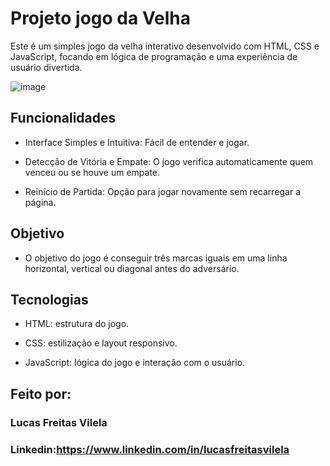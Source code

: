 # Projeto jogo da Velha

Este é um simples jogo da velha interativo desenvolvido com HTML, CSS e JavaScript, focando em lógica de programação e uma experiência de usuário divertida.

![image](https://github.com/user-attachments/assets/e5782341-5fc4-4003-a705-73763eea60e1)

## Funcionalidades

* Interface Simples e Intuitiva: Fácil de entender e jogar.

* Detecção de Vitória e Empate: O jogo verifica automaticamente quem venceu ou se houve um empate.

* Reinício de Partida: Opção para jogar novamente sem recarregar a página.

## Objetivo

- O objetivo do jogo é conseguir três marcas iguais em uma linha horizontal, vertical ou diagonal antes do adversário.

## Tecnologias

* HTML: estrutura do jogo.

* CSS: estilização e layout responsivo.

* JavaScript: lógica do jogo e interação com o usuário.


## Feito por:

### Lucas Freitas Vilela

### Linkedin:https://www.linkedin.com/in/lucasfreitasvilela
